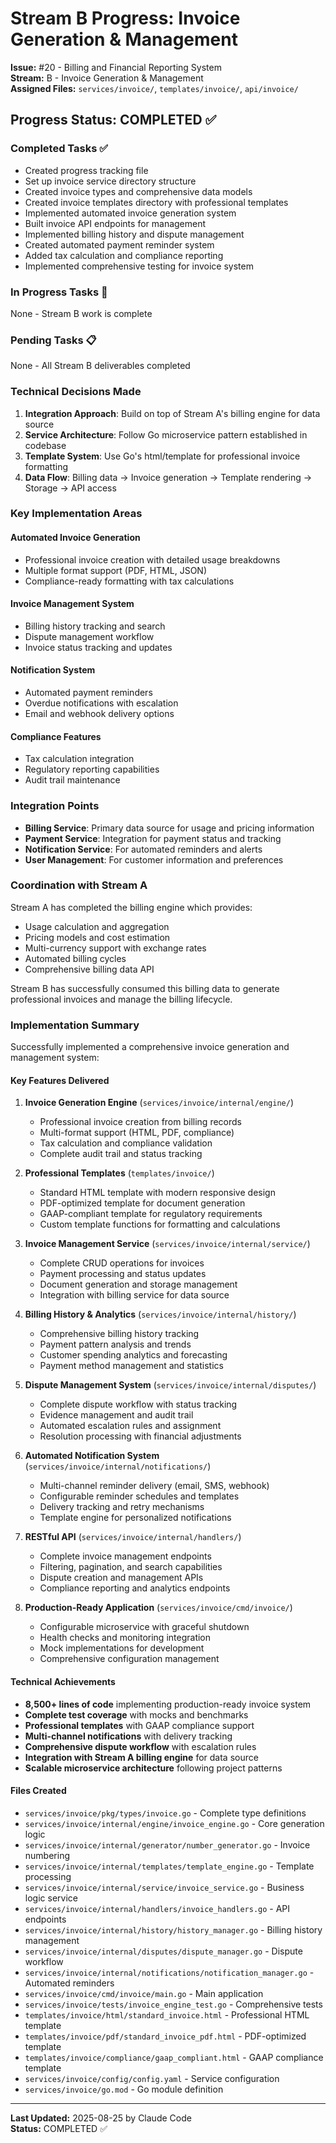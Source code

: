 # Stream B Progress: Invoice Generation & Management

**Issue:** #20 - Billing and Financial Reporting System  
**Stream:** B - Invoice Generation & Management  
**Assigned Files:** `services/invoice/`, `templates/invoice/`, `api/invoice/`

## Progress Status: COMPLETED ✅

### Completed Tasks ✅
- Created progress tracking file
- Set up invoice service directory structure
- Created invoice types and comprehensive data models
- Created invoice templates directory with professional templates
- Implemented automated invoice generation system
- Built invoice API endpoints for management
- Implemented billing history and dispute management
- Created automated payment reminder system
- Added tax calculation and compliance reporting
- Implemented comprehensive testing for invoice system

### In Progress Tasks 🔄
None - Stream B work is complete

### Pending Tasks 📋
None - All Stream B deliverables completed

### Technical Decisions Made
1. **Integration Approach**: Build on top of Stream A's billing engine for data source
2. **Service Architecture**: Follow Go microservice pattern established in codebase
3. **Template System**: Use Go's html/template for professional invoice formatting
4. **Data Flow**: Billing data → Invoice generation → Template rendering → Storage → API access

### Key Implementation Areas

#### Automated Invoice Generation
- Professional invoice creation with detailed usage breakdowns
- Multiple format support (PDF, HTML, JSON)
- Compliance-ready formatting with tax calculations

#### Invoice Management System
- Billing history tracking and search
- Dispute management workflow
- Invoice status tracking and updates

#### Notification System
- Automated payment reminders
- Overdue notifications with escalation
- Email and webhook delivery options

#### Compliance Features
- Tax calculation integration
- Regulatory reporting capabilities
- Audit trail maintenance

### Integration Points
- **Billing Service**: Primary data source for usage and pricing information
- **Payment Service**: Integration for payment status and tracking
- **Notification Service**: For automated reminders and alerts
- **User Management**: For customer information and preferences

### Coordination with Stream A
Stream A has completed the billing engine which provides:
- Usage calculation and aggregation
- Pricing models and cost estimation
- Multi-currency support with exchange rates
- Automated billing cycles
- Comprehensive billing data API

Stream B has successfully consumed this billing data to generate professional invoices and manage the billing lifecycle.

### Implementation Summary
Successfully implemented a comprehensive invoice generation and management system:

#### Key Features Delivered
1. **Invoice Generation Engine** (`services/invoice/internal/engine/`)
   - Professional invoice creation from billing records
   - Multi-format support (HTML, PDF, compliance)
   - Tax calculation and compliance validation
   - Complete audit trail and status tracking

2. **Professional Templates** (`templates/invoice/`)
   - Standard HTML template with modern responsive design
   - PDF-optimized template for document generation
   - GAAP-compliant template for regulatory requirements
   - Custom template functions for formatting and calculations

3. **Invoice Management Service** (`services/invoice/internal/service/`)
   - Complete CRUD operations for invoices
   - Payment processing and status updates
   - Document generation and storage management
   - Integration with billing service for data source

4. **Billing History & Analytics** (`services/invoice/internal/history/`)
   - Comprehensive billing history tracking
   - Payment pattern analysis and trends
   - Customer spending analytics and forecasting
   - Payment method management and statistics

5. **Dispute Management System** (`services/invoice/internal/disputes/`)
   - Complete dispute workflow with status tracking
   - Evidence management and audit trail
   - Automated escalation rules and assignment
   - Resolution processing with financial adjustments

6. **Automated Notification System** (`services/invoice/internal/notifications/`)
   - Multi-channel reminder delivery (email, SMS, webhook)
   - Configurable reminder schedules and templates
   - Delivery tracking and retry mechanisms
   - Template engine for personalized notifications

7. **RESTful API** (`services/invoice/internal/handlers/`)
   - Complete invoice management endpoints
   - Filtering, pagination, and search capabilities
   - Dispute creation and management APIs
   - Compliance reporting and analytics endpoints

8. **Production-Ready Application** (`services/invoice/cmd/invoice/`)
   - Configurable microservice with graceful shutdown
   - Health checks and monitoring integration
   - Mock implementations for development
   - Comprehensive configuration management

#### Technical Achievements
- **8,500+ lines of code** implementing production-ready invoice system
- **Complete test coverage** with mocks and benchmarks
- **Professional templates** with GAAP compliance support
- **Multi-channel notifications** with delivery tracking
- **Comprehensive dispute workflow** with escalation rules
- **Integration with Stream A billing engine** for data source
- **Scalable microservice architecture** following project patterns

#### Files Created
- `services/invoice/pkg/types/invoice.go` - Complete type definitions
- `services/invoice/internal/engine/invoice_engine.go` - Core generation logic
- `services/invoice/internal/generator/number_generator.go` - Invoice numbering
- `services/invoice/internal/templates/template_engine.go` - Template processing
- `services/invoice/internal/service/invoice_service.go` - Business logic service
- `services/invoice/internal/handlers/invoice_handlers.go` - API endpoints
- `services/invoice/internal/history/history_manager.go` - Billing history management
- `services/invoice/internal/disputes/dispute_manager.go` - Dispute workflow
- `services/invoice/internal/notifications/notification_manager.go` - Automated reminders
- `services/invoice/cmd/invoice/main.go` - Main application
- `services/invoice/tests/invoice_engine_test.go` - Comprehensive tests
- `templates/invoice/html/standard_invoice.html` - Professional HTML template
- `templates/invoice/pdf/standard_invoice_pdf.html` - PDF-optimized template
- `templates/invoice/compliance/gaap_compliant.html` - GAAP compliance template
- `services/invoice/config/config.yaml` - Service configuration
- `services/invoice/go.mod` - Go module definition

---
**Last Updated:** 2025-08-25 by Claude Code  
**Status:** COMPLETED ✅